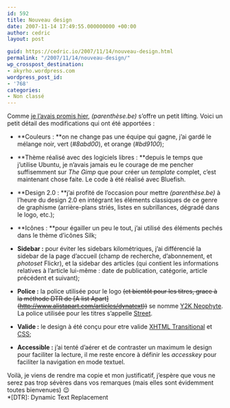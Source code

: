 ```yaml
---
id: 592
title: Nouveau design
date: 2007-11-14 17:49:55.000000000 +00:00
author: cedric
layout: post

guid: https://cedric.io/2007/11/14/nouveau-design.html
permalink: "/2007/11/14/nouveau-design/"
wp_crosspost_destination:
- akyrho.wordpress.com
wordpress_post_id:
- '768'
categories:
- Non classé
---
```

Comme [je l’avais promis hier](/blog/2007/11/13/le-buzz-mystere-fin/), _(parenthèse.be)_ s’offre un petit lifting. Voici un petit détail des modifications qui ont été apportées :

  * \*\*Couleurs : \*\*on ne change pas une équipe qui gagne, j’ai gardé le mélange noir, vert (_#8abd00_), et orange (_#bd9100_);

  * \*\*Thème réalisé avec des logiciels libres : \*\*depuis le temps que j’utilise Ubuntu, je n’avais jamais eu le courage de me pencher suffisemment sur _The Gimp_ que pour créer un _template_ complet, c’est maintenant chose faite. Le code à été réalisé avec Bluefish.

  * \*\*Design 2.0 : \*\*j’ai profité de l’occasion pour mettre _(parenthèse.be)_ à l’heure du design 2.0 en intégrant les éléments classiques de ce genre de graphisme (arrière-plans striés, listes en subrillances, dégradé dans le logo, etc.);

  * \*\*Icônes : \*\*pour égailler un peu le tout, j’ai utilisé des éléments pechés dans le thème d’icônes Silk;

  * **Sidebar :** pour éviter les sidebars kilométriques, j’ai différencié la sidebar de la page d’accueil (champ de recherche, d’abonnement, et _photoset_ Flickr), et la sidebar des articles (qui contient les informations relatives à l’article lui-même : date de publication, catégorie, article précédent et suivant);

  * **Police :** la police utilisée pour le logo <strike>(et bientôt pour les titres, grace à la méthode DTR de \[A list Apart\](http://www.alistapart.com/articles/dynatext))</strike> se nomme [Y2K Neophyte](http://www.dafont.com/y2k-neophyte.font). La police utilisée pour les titres s’appelle [Street](http://www.dafont.com/font.php?file=street&page=1&nb_ppp_old=50&text=%28parenth%E8se.be%29+-+Titre+de+l%27article&a=on&nb_ppp=50&af=on&psize=s&classt=date).

  * **Valide :** le design à été conçu pour etre valide [XHTML Transitional](http://validator.w3.org/check?verbose=1&uri=http%3A%2F%2Fwww.parenthese.be%2F) et [CSS](http://jigsaw.w3.org/css-validator/validator?profile=css21&warning=0&uri=http%3A%2F%2Fwww.parenthese.be%2F);

  * **Accessible :** j’ai tenté d’aérer et de contraster un maximum le design pour faciliter la lecture, il me reste encore à définir les _accesskey_ pour faciliter la navigation en mode textuel.

Voilà, je viens de rendre ma copie et mon justificatif, j’espère que vous ne serez pas trop sévères dans vos remarques (mais elles sont évidemment toutes bienvenues) 😉  
*[DTR]: Dynamic Text Replacement
